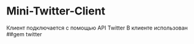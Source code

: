 # Mini-Twitter-Client

Клиент подключается с помощью API Twitter
В клиенте использован ##gem twitter
